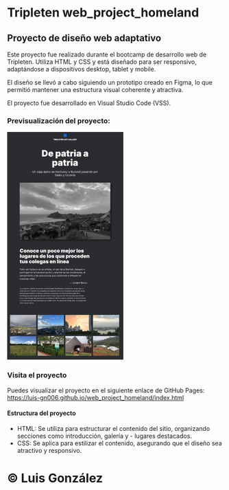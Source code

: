 # Tripleten web_project_homeland

## Proyecto de diseño web adaptativo

Este proyecto fue realizado durante el bootcamp de desarrollo web de Tripleten. Utiliza HTML y CSS y está diseñado para ser responsivo, adaptándose a dispositivos desktop, tablet y mobile.

El diseño se llevó a cabo siguiendo un prototipo creado en Figma, lo que permitió mantener una estructura visual coherente y atractiva.

El proyecto fue desarrollado en Visual Studio Code (VSS).

### Previsualización del proyecto:

![alt text](./images/preview.PNG)

### Visita el proyecto

Puedes visualizar el proyecto en el siguiente enlace de GitHub Pages:
https://luis-gn006.github.io/web_project_homeland/index.html

#### Estructura del proyecto

- HTML: Se utiliza para estructurar el contenido del sitio, organizando secciones como introducción, galería y - lugares destacados.
- CSS: Se aplica para estilizar el contenido, asegurando que el diseño sea atractivo y responsivo.

# © Luis González
